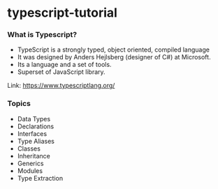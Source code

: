 # typescript-tutorial

### What is Typescript?

- TypeScript is a strongly typed, object oriented, compiled language
- It was designed by Anders Hejlsberg (designer of C#) at Microsoft.
- Its a language and a set of tools.
- Superset of JavaScript library.

Link: https://www.typescriptlang.org/

### Topics

- Data Types
- Declarations
- Interfaces
- Type Aliases
- Classes
- Inheritance
- Generics
- Modules
- Type Extraction
